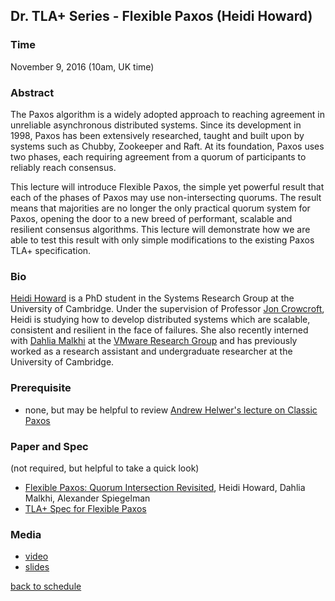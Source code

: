## Dr. TLA+ Series - Flexible Paxos (Heidi Howard)

### Time
November 9, 2016 (10am, UK time)

### Abstract
The Paxos algorithm is a widely adopted approach to reaching agreement in unreliable asynchronous distributed systems. Since its development in 1998, Paxos has been extensively researched, taught and built upon by systems such as Chubby, Zookeeper and Raft. At its foundation, Paxos uses two phases, each requiring agreement from a quorum of participants to reliably reach consensus.

This lecture will introduce Flexible Paxos, the simple yet powerful result that each of the phases of Paxos may use non-intersecting quorums. The result means that majorities are no longer the only practical quorum system for Paxos, opening the door to a new breed of performant, scalable and resilient consensus algorithms. This lecture will demonstrate how we are able to test this result with only simple modifications to the existing Paxos TLA+ specification.

### Bio
[Heidi Howard](http://hh360.user.srcf.net/blog/) is a PhD student in the Systems Research Group at the University of Cambridge. Under the supervision of Professor [Jon Crowcroft](https://www.cl.cam.ac.uk/~jac22/), Heidi is studying how to develop distributed systems which are scalable, consistent and resilient in the face of failures. She also recently interned with [Dahlia Malkhi](https://dahliamalkhi.wordpress.com/) at the [VMware Research Group](https://research.vmware.com/) and has previously worked as a research assistant and undergraduate researcher at the University of Cambridge.
 
### Prerequisite
+ none, but may be helpful to review [Andrew Helwer's lecture on Classic Paxos](../Paxos/README.md)

### Paper and Spec
(not required, but helpful to take a quick look)
+ [Flexible Paxos: Quorum Intersection Revisited](https://arxiv.org/abs/1608.06696), Heidi Howard, Dahlia Malkhi, Alexander Spiegelman
+ [TLA+ Spec for Flexible Paxos](https://github.com/fpaxos)

### Media
+ [video](https://www.youtube.com/watch?v=LX-WK8EmoFE)
+ [slides](./FlexiblePaxos.pdf)

[back to schedule](https://github.com/tlaplus/DrTLAPlus)
